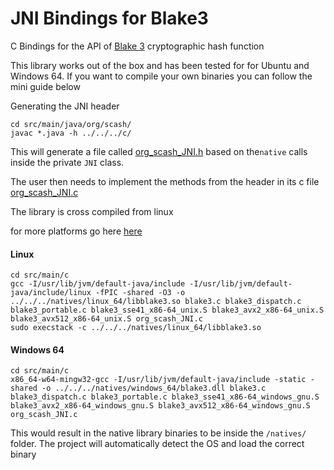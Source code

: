 # JNI Bindings for Blake3

C Bindings for the API of [Blake 3](https://github.com/BLAKE3-team/BLAKE3) cryptographic hash function

This library works out of the box and has been tested for for Ubuntu and Windows 64. If you want to compile your own binaries you can follow the mini guide below

Generating the JNI header
```
cd src/main/java/org/scash/
javac *.java -h ../../../c/
```
This will generate a file called [org_scash_JNI.h](https://github.com/sken77/BLAKE3jni/blob/master/src/main/c/org_scash_JNI.h) based on the`native` calls inside the private `JNI` class.

The user then needs to implement the methods from the header in its c file [org_scash_JNI.c](https://github.com/sken77/BLAKE3jni/blob/master/src/main/c/org_scash_JNI3.c)

The library is cross compiled from linux

for more platforms go here [here](https://github.com/BLAKE3-team/BLAKE3/tree/master/c)

#### Linux

```
cd src/main/c
gcc -I/usr/lib/jvm/default-java/include -I/usr/lib/jvm/default-java/include/linux -fPIC -shared -O3 -o ../../../natives/linux_64/libblake3.so blake3.c blake3_dispatch.c blake3_portable.c blake3_sse41_x86-64_unix.S blake3_avx2_x86-64_unix.S blake3_avx512_x86-64_unix.S org_scash_JNI.c
sudo execstack -c ../../../natives/linux_64/libblake3.so
```

#### Windows 64

```
cd src/main/c
x86_64-w64-mingw32-gcc -I/usr/lib/jvm/default-java/include -static -shared -o ../../../natives/windows_64/blake3.dll blake3.c blake3_dispatch.c blake3_portable.c blake3_sse41_x86-64_windows_gnu.S blake3_avx2_x86-64_windows_gnu.S blake3_avx512_x86-64_windows_gnu.S org_scash_JNI.c
```

This would result in the native library binaries to be inside the `/natives/` folder. The project will automatically detect the OS
and load the correct binary
